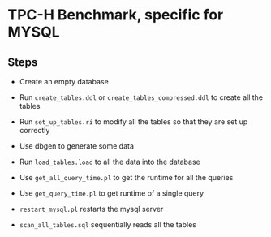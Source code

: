 # TPC-H Benchmark, specific for MYSQL

## Steps

- Create an empty database

- Run `create_tables.ddl` or `create_tables_compressed.ddl` to create all the tables

- Run `set_up_tables.ri` to modify all the tables so that they are set up correctly

- Use dbgen to generate some data

- Run `load_tables.load` to all the data into the database

- Use `get_all_query_time.pl` to get the runtime for all the queries

- Use `get_query_time.pl` to get runtime of a single query

- `restart_mysql.pl` restarts the mysql server

- `scan_all_tables.sql` sequentially reads all the tables
